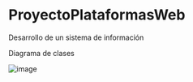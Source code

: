 # ProyectoPlataformasWeb
Desarrollo de un sistema de información

Diagrama de clases

![image](https://user-images.githubusercontent.com/49033368/128893178-a250be42-6b79-4fbf-ac49-05f92e269cc2.png)
